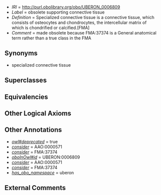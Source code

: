  * *IRI* = http://purl.obolibrary.org/obo/UBERON_0006809
 * *Label* = obsolete supporting connective tissue
 * *Definition* = Specialized connective tissue is a connective tissue, which consists of osteocytes and chondrocytes, the intercellular matrix of which is chondrified or calcified.[FMA]
 * *Comment* = made obsolete because FMA:37374 is a General anatomical term rather than a true class in the FMA

## Synonyms

 * specialized connective tissue

## Superclasses


## Equivalencies


## Other Logical Axioms


## Other Annotations

 * *[owl#deprecated](../../ed/owl#deprecated.md)* = true
 * *[consider](../../er/oboInOwl#consider.md)* = AAO:0000571
 * *[consider](../../er/oboInOwl#consider.md)* = FMA:37374
 * *[oboInOwl#id](../../id/oboInOwl#id.md)* = UBERON:0006809
 * *[consider](../../er/oboInOwl#consider.md)* = AAO:0000571
 * *[consider](../../er/oboInOwl#consider.md)* = FMA:37374
 * *[has_obo_namespace](../../ce/oboInOwl#hasOBONamespace.md)* = uberon

## External Comments

